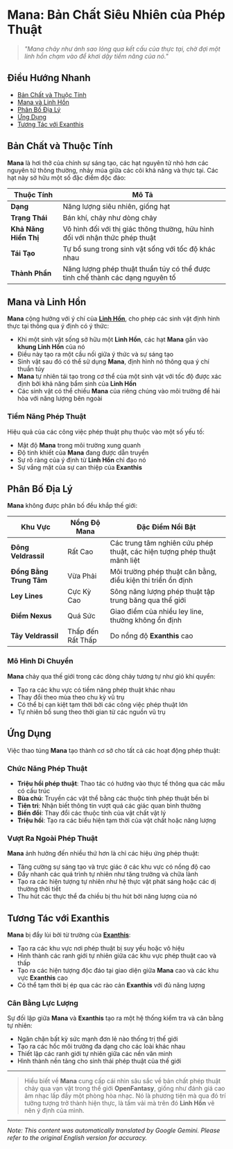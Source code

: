 # **Mana**: Bản Chất Siêu Nhiên của Phép Thuật

> *"Mana chảy như ánh sao lỏng qua kết cấu của thực tại, chờ đợi một linh hồn chạm vào để khơi dậy tiềm năng của nó."*

## Điều Hướng Nhanh

- [Bản Chất và Thuộc Tính](#nature-and-properties)
- [Mana và Linh Hồn](#mana-and-soul)
- [Phân Bố Địa Lý](#geographic-distribution)
- [Ứng Dụng](#applications)
- [Tương Tác với Exanthis](#interaction-with-exanthis)

## Bản Chất và Thuộc Tính

**Mana** là hơi thở của chính sự sáng tạo, các hạt nguyên tử nhỏ hơn các nguyên tử thông thường, nhảy múa giữa các cõi khả năng và thực tại. Các hạt này sở hữu một số đặc điểm độc đáo:

| Thuộc Tính | Mô Tả |
|----------|-------------|
| **Dạng** | Năng lượng siêu nhiên, giống hạt |
| **Trạng Thái** | Bán khí, chảy như dòng chảy |
| **Khả Năng Hiển Thị** | Vô hình đối với thị giác thông thường, hữu hình đối với nhận thức phép thuật |
| **Tái Tạo** | Tự bổ sung trong sinh vật sống với tốc độ khác nhau |
| **Thành Phần** | Năng lượng phép thuật thuần túy có thể được tinh chế thành các dạng nguyên tố |

## Mana và Linh Hồn

**Mana** cộng hưởng với ý chí của [**Linh Hồn**](/codex/Basic/Soul.md), cho phép các sinh vật định hình thực tại thông qua ý định có ý thức:

- Khi một sinh vật sống sở hữu một **Linh Hồn**, các hạt **Mana** gắn vào **khung Linh Hồn** của nó
- Điều này tạo ra một cầu nối giữa ý thức và sự sáng tạo
- Sinh vật sau đó có thể sử dụng **Mana**, định hình nó thông qua ý chí thuần túy
- **Mana** tự nhiên tái tạo trong cơ thể của một sinh vật với tốc độ được xác định bởi khả năng bẩm sinh của **Linh Hồn**
- Các sinh vật có thể chiếu **Mana** của riêng chúng vào môi trường để hài hòa với năng lượng bên ngoài

### Tiềm Năng Phép Thuật

Hiệu quả của các công việc phép thuật phụ thuộc vào một số yếu tố:

- Mật độ **Mana** trong môi trường xung quanh
- Độ tinh khiết của **Mana** đang được dẫn truyền
- Sự rõ ràng của ý định từ **Linh Hồn** chỉ đạo nó
- Sự vắng mặt của sự can thiệp của **Exanthis**

## Phân Bố Địa Lý

**Mana** không được phân bố đều khắp thế giới:

| Khu Vực | Nồng Độ Mana | Đặc Điểm Nổi Bật |
|--------|-------------------|------------------|
| **Đông Veldrassil** | Rất Cao | Các trung tâm nghiên cứu phép thuật, các hiện tượng phép thuật mãnh liệt |
| **Đồng Bằng Trung Tâm** | Vừa Phải | Môi trường phép thuật cân bằng, điều kiện thi triển ổn định |
| **Ley Lines** | Cực Kỳ Cao | Sông năng lượng phép thuật tập trung băng qua thế giới |
| **Điểm Nexus** | Quá Sức | Giao điểm của nhiều ley line, thường không ổn định |
| **Tây Veldrassil** | Thấp đến Rất Thấp | Do nồng độ **Exanthis** cao |

### Mô Hình Di Chuyển

**Mana** chảy qua thế giới trong các dòng chảy tương tự như gió khí quyển:

- Tạo ra các khu vực có tiềm năng phép thuật khác nhau
- Thay đổi theo mùa theo chu kỳ vũ trụ
- Có thể bị cạn kiệt tạm thời bởi các công việc phép thuật lớn
- Tự nhiên bổ sung theo thời gian từ các nguồn vũ trụ

## Ứng Dụng

Việc thao túng **Mana** tạo thành cơ sở cho tất cả các hoạt động phép thuật:

### Chức Năng Phép Thuật

- **Triệu hồi phép thuật**: Thao tác có hướng vào thực tế thông qua các mẫu có cấu trúc
- **Bùa chú**: Truyền các vật thể bằng các thuộc tính phép thuật bền bỉ
- **Tiên tri**: Nhận biết thông tin vượt quá các giác quan bình thường
- **Biến đổi**: Thay đổi các thuộc tính của vật chất vật lý
- **Triệu hồi**: Tạo ra các biểu hiện tạm thời của vật chất hoặc năng lượng

### Vượt Ra Ngoài Phép Thuật

**Mana** ảnh hưởng đến nhiều thứ hơn là chỉ các hiệu ứng phép thuật:

- Tăng cường sự sáng tạo và trực giác ở các khu vực có nồng độ cao
- Đẩy nhanh các quá trình tự nhiên như tăng trưởng và chữa lành
- Tạo ra các hiện tượng tự nhiên như hệ thực vật phát sáng hoặc các dị thường thời tiết
- Thu hút các thực thể đa chiều bị thu hút bởi năng lượng của nó

## Tương Tác với Exanthis

**Mana** bị đẩy lùi bởi từ trường của [**Exanthis**](/codex/Basic/Exanthis.md):

- Tạo ra các khu vực nơi phép thuật bị suy yếu hoặc vô hiệu
- Hình thành các ranh giới tự nhiên giữa các khu vực phép thuật cao và thấp
- Tạo ra các hiện tượng độc đáo tại giao diện giữa **Mana** cao và các khu vực **Exanthis** cao
- Có thể tạm thời bị ép qua các rào cản **Exanthis** với đủ năng lượng

### Cân Bằng Lực Lượng

Sự đối lập giữa **Mana** và **Exanthis** tạo ra một hệ thống kiểm tra và cân bằng tự nhiên:

- Ngăn chặn bất kỳ sức mạnh đơn lẻ nào thống trị thế giới
- Tạo ra các hốc môi trường đa dạng cho các loài khác nhau
- Thiết lập các ranh giới tự nhiên giữa các nền văn minh
- Hình thành nền tảng cho sinh thái phép thuật của thế giới

---

> Hiểu biết về **Mana** cung cấp cái nhìn sâu sắc về bản chất phép thuật chảy qua vạn vật trong thế giới **OpenFantasy**, giống như đánh giá cao âm nhạc lấp đầy một phòng hòa nhạc. Nó là phương tiện mà qua đó trí tưởng tượng trở thành hiện thực, là tấm vải mà trên đó **Linh Hồn** vẽ nên ý định của mình.


---
_Note: This content was automatically translated by Google Gemini. Please refer to the original English version for accuracy._